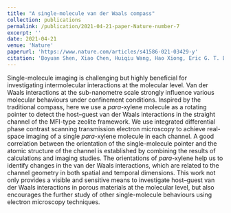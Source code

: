 ```yaml
---
title: "A single-molecule van der Waals compass"
collection: publications
permalink: /publication/2021-04-21-paper-Nature-number-7
excerpt: ''
date: 2021-04-21
venue: 'Nature'
paperurl: 'https://www.nature.com/articles/s41586-021-03429-y'
citation: 'Boyuan Shen, Xiao Chen, Huiqiu Wang, Hao Xiong, Eric G. T. Bosch, Ivan Lazić, Dali Cai, Weizhong Qian, Shifeng Jin, Xin Liu, Yu Han, and Fei Wei. 2021. 'A single-molecule van der Waals compass', Nature, 592: 541-44'
---
```

Single-molecule imaging is challenging but highly beneficial for investigating intermolecular interactions at the molecular level. Van der Waals interactions at the sub-nanometre scale strongly influence various molecular behaviours under confinement conditions. Inspired by the traditional compass, here we use a *para*-xylene molecule as a rotating pointer to detect the host–guest van der Waals interactions in the straight channel of the MFI-type zeolite framework. We use integrated differential phase contrast scanning transmission electron microscopy to achieve real-space imaging of a single *para*-xylene molecule in each channel. A good correlation between the orientation of the single-molecule pointer and the atomic structure of the channel is established by combining the results of calculations and imaging studies. The orientations of *para*-xylene help us to identify changes in the van der Waals interactions, which are related to the channel geometry in both spatial and temporal dimensions. This work not only provides a visible and sensitive means to investigate host–guest van der Waals interactions in porous materials at the molecular level, but also encourages the further study of other single-molecule behaviours using electron microscopy techniques.

